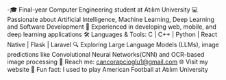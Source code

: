 -🎓 Final-year Computer Engineering student at Atılım University
💻 Passionate about Artificial Intelligence, Machine Learning, Deep Learning and Software Development
🚀 Experienced in developing web, mobile, and deep learning applications
🛠️ Languages & Tools: C | C++ | Python | React Native | Flask | Laravel
🔍 Exploring Large Language Models (LLMs), image predictions like Convolutional Neural Networks(CNN) and OCR-based image processing
📨 Reach me: cancorapcioglu1@gmail.com
🌐 Visit my website
🏈 Fun fact: I used to play American Football at Atılım University
<!---
cancrpcoglu/cancrpcoglu is a ✨ special ✨ repository because its `README.md` (this file) appears on your GitHub profile.
You can click the Preview link to take a look at your changes.
--->
